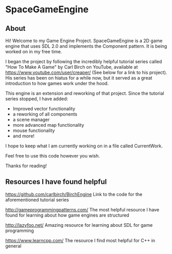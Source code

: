 # SpaceGameEngine

## About
Hi! Welcome to my Game Engine Project. SpaceGameEngine is a 2D game engine that uses SDL 2.0 and implements the Component pattern. It is being worked on in my free time.

I began the project by following the incredibly helpful tutorial series called "How To Make A Game" by Carl Birch on YouTube, available at https://www.youtube.com/user/creaper/ (See below for a link to his project). His series has been on hiatus for a while now, but it served as a great introduction to how games work under the hood.

This engine is an extension and reworking of that project. Since the tutorial series stopped, I have added:  

 * Improved vector functionality 
 * a reworking of all components 
 * a scene manager
 * more advanced map functionality
 * mouse functionality
 * and more!

I hope to keep what I am currently working on in a file called CurrentWork.


Feel free to use this code however you wish.

Thanks for reading!

## Resources I have found helpful

https://github.com/carlbirch/BirchEngine
Link to the code for the aforementioned tutorial series

http://gameprogrammingpatterns.com/
The most helpful resource I have found for learning about how game engines are structured

http://lazyfoo.net/
Amazing resource for learning about SDL for game programming

https://www.learncpp.com/
The resource I find most helpful for C++ in general

